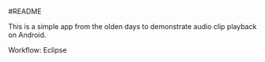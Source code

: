 #README

This is a simple app from the olden days to demonstrate audio clip playback on Android.

Workflow: Eclipse

